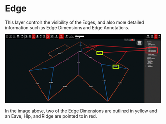 # Edge

This layer controls the visibility of the Edges, and also more detailed information such as Edge Dimensions and Edge Annotations.

![](../.gitbook/assets/edges-layer_project18426.gif)

  
In the image above, two of the Edge Dimensions are outlined in yellow and an Eave, Hip, and Ridge are pointed to in red.

